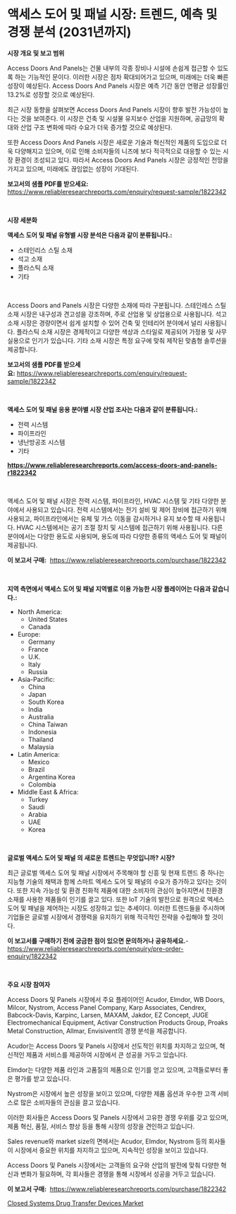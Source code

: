 <p><h1>액세스 도어 및 패널 시장: 트렌드, 예측 및 경쟁 분석 (2031년까지)</h1></p><p><strong>시장 개요 및 보고 범위</strong></p>
<p><p>Access Doors And Panels는 건물 내부의 각종 장비나 시설에 손쉽게 접근할 수 있도록 하는 기능적인 문이다. 이러한 시장은 점차 확대되어가고 있으며, 미래에는 더욱 빠른 성장이 예상된다. Access Doors And Panels 시장은 예측 기간 동안 연평균 성장률인 13.2%로 성장할 것으로 예상된다.</p><p>최근 시장 동향을 살펴보면 Access Doors And Panels 시장이 향후 발전 가능성이 높다는 것을 보여준다. 이 시장은 건축 및 시설물 유지보수 산업을 지원하며, 공급망의 확대와 산업 구조 변화에 따라 수요가 더욱 증가할 것으로 예상된다.</p><p>또한 Access Doors And Panels 시장은 새로운 기술과 혁신적인 제품의 도입으로 더욱 다양해지고 있으며, 이로 인해 소비자들의 니즈에 보다 적극적으로 대응할 수 있는 시장 환경이 조성되고 있다. 따라서 Access Doors And Panels 시장은 긍정적인 전망을 가지고 있으며, 미래에도 끊임없는 성장이 기대된다.</p></p>
<p><strong>보고서의 샘플 PDF를 받으세요:</strong> <a href="https://www.reliableresearchreports.com/enquiry/request-sample/1822342">https://www.reliableresearchreports.com/enquiry/request-sample/1822342</a></p>
<p>&nbsp;</p>
<p><strong>시장 세분화</strong></p>
<p><strong>액세스 도어 및 패널 유형별 시장 분석은 다음과 같이 분류됩니다.:</strong></p>
<p><ul><li>스테인리스 스틸 소재</li><li>석고 소재</li><li>플라스틱 소재</li><li>기타</li></ul></p>
<p>&nbsp;</p>
<p><p>Access Doors and Panels 시장은 다양한 소재에 따라 구분됩니다. 스테인레스 스틸 소재 시장은 내구성과 견고성을 강조하며, 주로 산업용 및 상업용으로 사용됩니다. 석고 소재 시장은 경량이면서 쉽게 설치할 수 있어 건축 및 인테리어 분야에서 널리 사용됩니다. 플라스틱 소재 시장은 경제적이고 다양한 색상과 스타일로 제공되어 가정용 및 사무실용으로 인기가 있습니다. 기타 소재 시장은 특정 요구에 맞춰 제작된 맞춤형 솔루션을 제공합니다.</p></p>
<p><strong>보고서의 샘플 PDF를 받으세요:</strong>&nbsp;<a href="https://www.reliableresearchreports.com/enquiry/request-sample/1822342">https://www.reliableresearchreports.com/enquiry/request-sample/1822342</a></p>
<p>&nbsp;</p>
<p><strong> 액세스 도어 및 패널 응용 분야별 시장 산업 조사는 다음과 같이 분류됩니다.:</strong></p>
<p><ul><li>전력 시스템</li><li>파이프라인</li><li>냉난방공조 시스템</li><li>기타</li></ul></p>
<p><strong><a href="https://www.reliableresearchreports.com/access-doors-and-panels-r1822342">https://www.reliableresearchreports.com/access-doors-and-panels-r1822342</a></strong></p>
<p>&nbsp;</p>
<p><p>액세스 도어 및 패널 시장은 전력 시스템, 파이프라인, HVAC 시스템 및 기타 다양한 분야에서 사용되고 있습니다. 전력 시스템에서는 전기 설비 및 제어 장비에 접근하기 위해 사용되고, 파이프라인에서는 유체 및 가스 이동을 감시하거나 유지 보수할 때 사용됩니다. HVAC 시스템에서는 공기 조절 장치 및 시스템에 접근하기 위해 사용됩니다. 다른 분야에서는 다양한 용도로 사용되며, 용도에 따라 다양한 종류의 액세스 도어 및 패널이 제공됩니다.</p></p>
<p><strong>이 보고서 구매:</strong>&nbsp; <a href="https://www.reliableresearchreports.com/purchase/1822342">https://www.reliableresearchreports.com/purchase/1822342</a></p>
<p>&nbsp;</p>
<p><strong>지역 측면에서 액세스 도어 및 패널 지역별로 이용 가능한 시장 플레이어는 다음과 같습니다.:</strong></p>
<p><ul>
    <li>
        North America:
        <ul>
            <li>United States</li>
            <li>Canada</li>
        </ul>
    </li>
    <li>
        Europe:
        <ul>
            <li>Germany</li>
            <li>France</li>
            <li>U.K.</li>
            <li>Italy</li>
            <li>Russia</li>
        </ul>
    </li>
    <li>
        Asia-Pacific:
        <ul>
            <li>China</li>
            <li>Japan</li>
            <li>South Korea</li>
            <li>India</li>
            <li>Australia</li>
            <li>China Taiwan</li>
            <li>Indonesia</li>
            <li>Thailand</li>
            <li>Malaysia</li>
        </ul>
    </li>
    <li>
        Latin America:
        <ul>
            <li>Mexico</li>
            <li>Brazil</li>
            <li>Argentina Korea</li>
            <li>Colombia</li>
        </ul>
    </li>
    <li>
        Middle East & Africa:
        <ul>
            <li>Turkey</li>
            <li>Saudi</li>
            <li>Arabia</li>
            <li>UAE</li>
            <li>Korea</li>
        </ul>
    </li>
    </ul></p>
<p>&nbsp;</p>
<p><strong>글로벌 액세스 도어 및 패널 의 새로운 트렌드는 무엇입니까? 시장?</strong></p>
<p><p>최근 글로벌 엑세스 도어 및 패널 시장에서 주목해야 할 신흥 및 현재 트렌드 중 하나는 지능형 기술의 채택과 함께 스마트 엑세스 도어 및 패널의 수요가 증가하고 있다는 것이다. 또한 지속 가능성 및 환경 친화적 제품에 대한 소비자의 관심이 높아지면서 친환경 소재를 사용한 제품들이 인기를 끌고 있다. 또한 IoT 기술의 발전으로 원격으로 엑세스 도어 및 패널을 제어하는 시장도 성장하고 있는 추세이다. 이러한 트렌드들을 주시하며 기업들은 글로벌 시장에서 경쟁력을 유지하기 위해 적극적인 전략을 수립해야 할 것이다.</p></p>
<p><strong>이 보고서를 구매하기 전에 궁금한 점이 있으면 문의하거나 공유하세요.</strong>- <a href="https://www.reliableresearchreports.com/enquiry/pre-order-enquiry/1822342">https://www.reliableresearchreports.com/enquiry/pre-order-enquiry/1822342</a></p>
<p>&nbsp;</p>
<p><strong>주요 시장 참여자</strong></p>
<p><p>Access Doors 및 Panels 시장에서 주요 플레이어인 Acudor, Elmdor, WB Doors, Milcor, Nystrom, Access Panel Company, Karp Associates, Cendrex, Babcock-Davis, Karpinc, Larsen, MAXAM, Jakdor, EZ Concept, JUGE Electromechanical Equipment, Activar Construction Products Group, Proaks Metal Construction, Allmar, Envisivent의 경쟁 분석을 제공합니다. </p><p>Acudor는 Access Doors 및 Panels 시장에서 선도적인 위치를 차지하고 있으며, 혁신적인 제품과 서비스를 제공하여 시장에서 큰 성공을 거두고 있습니다.</p><p>Elmdor는 다양한 제품 라인과 고품질의 제품으로 인기를 얻고 있으며, 고객들로부터 좋은 평가를 받고 있습니다.</p><p>Nystrom은 시장에서 높은 성장을 보이고 있으며, 다양한 제품 옵션과 우수한 고객 서비스로 많은 소비자들의 관심을 끌고 있습니다.</p><p>이러한 회사들은 Access Doors 및 Panels 시장에서 고유한 경쟁 우위를 갖고 있으며, 제품 혁신, 품질, 서비스 향상 등을 통해 시장의 성장을 견인하고 있습니다.</p><p>Sales revenue와 market size의 면에서는 Acudor, Elmdor, Nystrom 등의 회사들이 시장에서 중요한 위치를 차지하고 있으며, 지속적인 성장을 보이고 있습니다.</p><p>Access Doors 및 Panels 시장에서는 고객들의 요구와 산업의 발전에 맞춰 다양한 혁신과 변화가 필요하며, 각 회사들은 경쟁을 통해 시장에서 성공을 거두고 있습니다.</p></p>
<p><strong>이 보고서 구매:</strong>&nbsp;&nbsp;<a href="https://www.reliableresearchreports.com/purchase/1822342">https://www.reliableresearchreports.com/purchase/1822342</a></p>
<p><p><a href="https://eight-handstand-8fb.notion.site/Closed-Systems-Drug-Transfer-Devices-Market-Size-Reveals-the-Best-Marketing-Channels-In-Global-Indus-f259336a0215420da4d563d64d7df9d2">Closed Systems Drug Transfer Devices Market</a></p></p>
